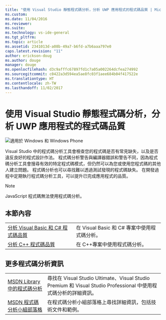 ```yaml
---
title: "使用 Visual Studio 靜態程式碼分析，分析 UWP 應用程式的程式碼品質 | Microsoft Docs"
ms.custom: 
ms.date: 11/04/2016
ms.reviewer: 
ms.suite: 
ms.technology: vs-ide-general
ms.tgt_pltfrm: 
ms.topic: article
ms.assetid: 2341013d-a08b-49a7-b6fd-a7b6aaa797e0
caps.latest.revision: "11"
author: erickson-doug
ms.author: douge
manager: douge
ms.openlocfilehash: d3c9afffc67897fd1c7a05a002264dcfea274992
ms.sourcegitcommit: c0422a3d594ea5ae8fc03f1aee684b04f417522e
ms.translationtype: HT
ms.contentlocale: zh-TW
ms.lasthandoff: 11/02/2017
---
```

# <a name="analyze-the-code-quality-of-uwp-apps-using-visual-studio-static-code-analysis"></a>使用 Visual Studio 靜態程式碼分析，分析 UWP 應用程式的程式碼品質
![適用於 Windows 和 Windows Phone](../debugger/media/windows_and_phone_content.png "windows_and_phone_content")  
  
 Visual Studio 中的程式碼分析工具會檢查您的程式碼是否有常見缺失，以及是否違反良好的程式設計作法。 程式碼分析警告與編譯器錯誤和警告不同，因為程式碼分析工具會搜尋有效的特定程式碼模式，但仍然可以為您或使用您程式碼的其他人建立問題。 程式碼分析也可以尋找難以透過測試發現的程式碼缺失。 在開發過程中定期執行程式碼分析工具，可以提升已完成應用程式的品質。  
  
> [!NOTE]
>  JavaScript 程式碼無法使用程式碼分析。  
  
## <a name="in-this-section"></a>本節內容  
  
|||  
|-|-|  
|[分析 Visual Basic 和 C# 程式碼品質](../test/analyze-visual-basic-and-csharp-code-quality-in-store-apps-using-visual-studio-static-code-analysis.md)|在 Visual Basic 和 C# 專案中使用程式碼分析。|  
|[分析 C++ 程式碼品質](../test/analyze-cpp-code-quality-of-store-apps-using-visual-studio-static-code-analysis.md)|在 C++專案中使用程式碼分析。|  
  
## <a name="more-code-analysis-info"></a>更多程式碼分析資訊  
  
|||  
|-|-|  
|[MSDN Library 中的程式碼分析](http://go.microsoft.com/fwlink/?LinkID=227580)|尋找在 Visual Studio Ultimate、Visual Studio Premium 和 Visual Studio Professional 中使用程式碼分析的詳細資訊。|  
|[MSDN 程式碼分析小組部落格](http://go.microsoft.com/fwlink/?LinkId=227200)|在程式碼分析小組部落格上尋找詳細資訊，包括技術文件和範例。|
